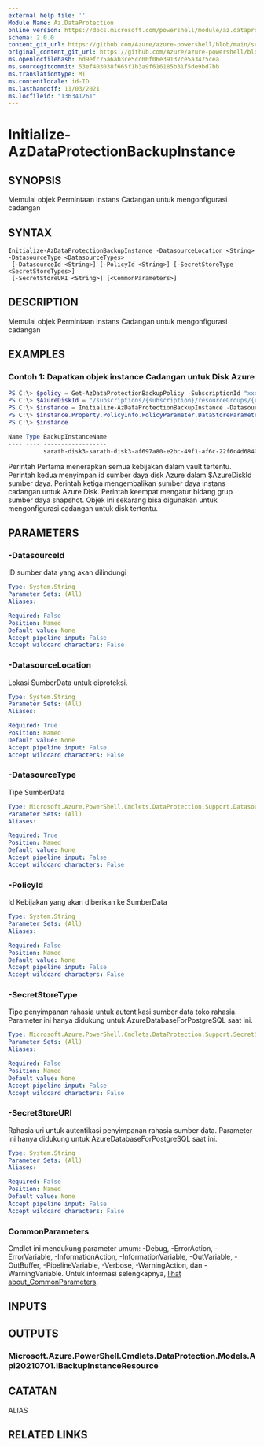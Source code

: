 ```yaml
---
external help file: ''
Module Name: Az.DataProtection
online version: https://docs.microsoft.com/powershell/module/az.dataprotection/initialize-azdataprotectionbackupinstance
schema: 2.0.0
content_git_url: https://github.com/Azure/azure-powershell/blob/main/src/DataProtection/help/Initialize-AzDataProtectionBackupInstance.md
original_content_git_url: https://github.com/Azure/azure-powershell/blob/main/src/DataProtection/help/Initialize-AzDataProtectionBackupInstance.md
ms.openlocfilehash: 6d9efc75a6ab3ce5cc00f06e39137ce5a3475cea
ms.sourcegitcommit: 53ef403038f665f1b3a9f616185b31f5de9bd7bb
ms.translationtype: MT
ms.contentlocale: id-ID
ms.lasthandoff: 11/03/2021
ms.locfileid: "136341261"
---
```

# Initialize-AzDataProtectionBackupInstance

## SYNOPSIS
Memulai objek Permintaan instans Cadangan untuk mengonfigurasi cadangan

## SYNTAX

```
Initialize-AzDataProtectionBackupInstance -DatasourceLocation <String> -DatasourceType <DatasourceTypes>
 [-DatasourceId <String>] [-PolicyId <String>] [-SecretStoreType <SecretStoreTypes>]
 [-SecretStoreURI <String>] [<CommonParameters>]
```

## DESCRIPTION
Memulai objek Permintaan instans Cadangan untuk mengonfigurasi cadangan

## EXAMPLES

### Contoh 1: Dapatkan objek instance Cadangan untuk Disk Azure
```powershell
PS C:\> $policy = Get-AzDataProtectionBackupPolicy -SubscriptionId "xxxx-xxx-xxx" -ResourceGroupName sarath-rg -VaultName sarath-vault
PS C:\> $AzureDiskId = "/subscriptions/{subscription}/resourceGroups/{resourceGroup}/providers/Microsoft.Compute/disks/{diskname}"
PS C:\> $instance = Initialize-AzDataProtectionBackupInstance -DatasourceType AzureDisk -DatasourceLocation westus -DatasourceId $AzureDiskId -PolicyId $policy[0].Id
PS C:\> $instance.Property.PolicyInfo.PolicyParameter.DataStoreParametersList[0].ResourceGroupId = "/subscriptions/{subscription}/resourceGroups/{snapshotResourceGroup}"
PS C:\> $instance

Name Type BackupInstanceName
---- ---- ------------------
          sarath-disk3-sarath-disk3-af697a80-e2bc-49f1-af6c-22f6c4d68405
```

Perintah Pertama menerapkan semua kebijakan dalam vault tertentu.
Perintah kedua menyimpan id sumber daya disk Azure dalam $AzureDiskId sumber daya.
Perintah ketiga mengembalikan sumber daya instans cadangan untuk Azure Disk.
Perintah keempat mengatur bidang grup sumber daya snapshot.
Objek ini sekarang bisa digunakan untuk mengonfigurasi cadangan untuk disk tertentu.

## PARAMETERS

### -DatasourceId
ID sumber data yang akan dilindungi

```yaml
Type: System.String
Parameter Sets: (All)
Aliases:

Required: False
Position: Named
Default value: None
Accept pipeline input: False
Accept wildcard characters: False
```

### -DatasourceLocation
Lokasi SumberData untuk diproteksi.

```yaml
Type: System.String
Parameter Sets: (All)
Aliases:

Required: True
Position: Named
Default value: None
Accept pipeline input: False
Accept wildcard characters: False
```

### -DatasourceType
Tipe SumberData

```yaml
Type: Microsoft.Azure.PowerShell.Cmdlets.DataProtection.Support.DatasourceTypes
Parameter Sets: (All)
Aliases:

Required: True
Position: Named
Default value: None
Accept pipeline input: False
Accept wildcard characters: False
```

### -PolicyId
Id Kebijakan yang akan diberikan ke SumberData

```yaml
Type: System.String
Parameter Sets: (All)
Aliases:

Required: False
Position: Named
Default value: None
Accept pipeline input: False
Accept wildcard characters: False
```

### -SecretStoreType
Tipe penyimpanan rahasia untuk autentikasi sumber data toko rahasia.
Parameter ini hanya didukung untuk AzureDatabaseForPostgreSQL saat ini.

```yaml
Type: Microsoft.Azure.PowerShell.Cmdlets.DataProtection.Support.SecretStoreTypes
Parameter Sets: (All)
Aliases:

Required: False
Position: Named
Default value: None
Accept pipeline input: False
Accept wildcard characters: False
```

### -SecretStoreURI
Rahasia uri untuk autentikasi penyimpanan rahasia sumber data.
Parameter ini hanya didukung untuk AzureDatabaseForPostgreSQL saat ini.

```yaml
Type: System.String
Parameter Sets: (All)
Aliases:

Required: False
Position: Named
Default value: None
Accept pipeline input: False
Accept wildcard characters: False
```

### CommonParameters
Cmdlet ini mendukung parameter umum: -Debug, -ErrorAction, -ErrorVariable, -InformationAction, -InformationVariable, -OutVariable, -OutBuffer, -PipelineVariable, -Verbose, -WarningAction, dan -WarningVariable. Untuk informasi selengkapnya, [lihat about_CommonParameters](http://go.microsoft.com/fwlink/?LinkID=113216).

## INPUTS

## OUTPUTS

### Microsoft.Azure.PowerShell.Cmdlets.DataProtection.Models.Api20210701.IBackupInstanceResource

## CATATAN

ALIAS

## RELATED LINKS

